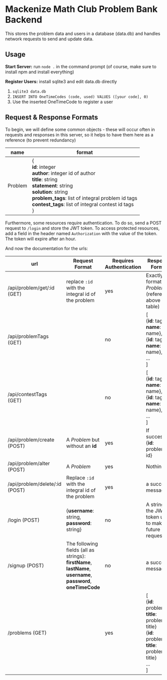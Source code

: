 # Mackenize Math Club Problem Bank Backend

This stores the problem data and users in a database (data.db) and handles network requests to send and update data.

## Usage

**Start Server:** run `node .` in the command prompt (of course, make sure to install npm and install everything)

**Register Users:** install sqlite3 and edit data.db directly
1. `sqlite3 data.db`
2. `INSERT INTO OneTimeCodes (code, used) VALUES ([your code], 0)`
3. Use the inserted OneTimeCode to register a user

## Request & Response Formats

To begin, we will define some common objects - these will occur often in requests and responses in this server, so it helps to have them here as a reference (to prevent redundancy)

|name|format|
|---|---|
|Problem|{<br>**id**: integer<br>**author**: integer id of author<br>**title**: string<br>**statement**: string<br>**solution**: string<br>**problem_tags**: list of integral problem id tags<br> **contest_tags**: list of integral contest id tags<br>}|

Furthermore, some resources require authentication. To do so, send a POST request to `/login` and store the JWT token. To access protected resources, add a field in the header named `Authorization` with the value of the token. The token will expire after an hour. 

And now the documentation for the urls:

|url|Request Format|Requires Authentication|Response Format|
|---|---|---|---|
|/api/problem/get/:id (GET)|replace `:id` with the integral id of the problem|yes|Exactly the format of a *Problem* (reference above table)|
|/api/problemTags (GET)||no|[<br>{**id**: tag id, **name**: tag name},<br>{**id**: tag id, **name**: tag name},<br>...<br>]|
|/api/contestTags (GET)||no|[<br>{**id**: tag id, **name**: tag name},<br>{**id**: tag id, **name**: tag name},<br>...<br>]|
|/api/problem/create (POST)|A *Problem* but without an **id**|yes|If successful, {**id**: problem id}|
|/api/problem/alter (POST)|A *Problem*|yes|Nothing|
|/api/problem/delete/:id (POST)|Replace `:id` with the integral id of the problem|yes|a success message|
|/login (POST)|{**username**: string, **password**: string}|no|A string - the JWT token used to make future requests|
|/signup (POST)|The following fields (all as strings): **firstName**, **lastName**, **username**, **password**, **oneTimeCode**|no|a success message|
|/problems (GET)||yes|[<br>{**id**: problem id, **title**: problem title}<br>{**id**: problem id, **title**: problem title}<br>...<br>]
